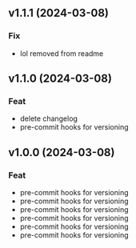 ## v1.1.1 (2024-03-08)

### Fix

- lol removed from readme

## v1.1.0 (2024-03-08)

### Feat

- delete changelog
- pre-commit hooks for versioning

## v1.0.0 (2024-03-08)

### Feat

- pre-commit hooks for versioning
- pre-commit hooks for versioning
- pre-commit hooks for versioning
- pre-commit hooks for versioning
- pre-commit hooks for versioning
- pre-commit hooks for versioning
